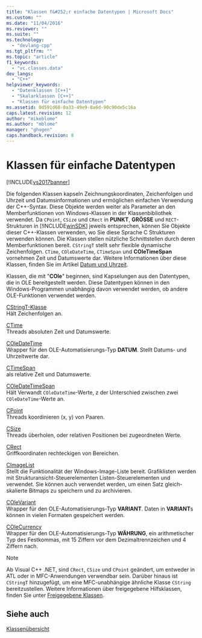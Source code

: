 ```yaml
---
title: "Klassen f&#252;r einfache Datentypen | Microsoft Docs"
ms.custom: ""
ms.date: "11/04/2016"
ms.reviewer: ""
ms.suite: ""
ms.technology: 
  - "devlang-cpp"
ms.tgt_pltfrm: ""
ms.topic: "article"
f1_keywords: 
  - "vc.classes.data"
dev_langs: 
  - "C++"
helpviewer_keywords: 
  - "Datenklassen [C++]"
  - "Skalarklassen [C++]"
  - "Klassen für einfache Datentypen"
ms.assetid: 0d591d68-0a33-49e9-8a6d-90c90de5c16a
caps.latest.revision: 12
author: "mikeblome"
ms.author: "mblome"
manager: "ghogen"
caps.handback.revision: 8
---
```

# Klassen f&#252;r einfache Datentypen
[!INCLUDE[vs2017banner](../assembler/inline/includes/vs2017banner.md)]

Die folgenden Klassen kapseln Zeichnungskoordinaten, Zeichenfolgen und Uhrzeit und Datumsinformationen und ermöglichen einfachen Verwendung der C\+\+\-Syntax.  Diese Objekte werden weiter als Parameter an den Memberfunktionen von Windows\-Klassen in der Klassenbibliothek verwendet.  Da `CPoint`, `CSize` und `CRect` in **PUNKT**, **GRÖSSE** und `RECT`\-Strukturen in [!INCLUDE[winSDK](../atl/includes/winsdk_md.md)] jeweils entsprechen, können Sie Objekte dieser C\+\+\-Klassen verwenden, wo Sie diese Sprache C Strukturen verwenden können.  Die Klassen stellen nützliche Schnittstellen durch deren Memberfunktionen bereit.  `CStringT` stellt sehr flexible dynamische Zeichenfolgen.  `CTime`, `COleDateTime`, `CTimeSpan` und **COleTimeSpan** vornehmen Zeit und Datumswerte dar.  Weitere Informationen über diese Klassen, finden Sie im Artikel [Datum und Uhrzeit](../atl-mfc-shared/date-and-time.md).  
  
 Klassen, die mit "**COle**" beginnen, sind Kapselungen aus den Datentypen, die in OLE bereitgestellt werden.  Diese Datentypen können in den Windows\-Programmen unabhängig davon verwendet werden, ob andere OLE\-Funktionen verwendet werden.  
  
 [CStringT\-Klasse](../atl-mfc-shared/reference/cstringt-class.md)  
 Hält Zeichenfolgen an.  
  
 [CTime](../atl-mfc-shared/reference/ctime-class.md)  
 Threads absoluten Zeit und Datumswerte.  
  
 [COleDateTime](../atl-mfc-shared/reference/coledatetime-class.md)  
 Wrapper für den OLE\-Automatisierungs\-Typ **DATUM**.  Stellt Datums\- und Uhrzeitwerte dar.  
  
 [CTimeSpan](../atl-mfc-shared/reference/ctimespan-class.md)  
 als relative Zeit und Datumswerte.  
  
 [COleDateTimeSpan](../atl-mfc-shared/reference/coledatetimespan-class.md)  
 Hält Verwandt `COleDateTime`\-Werte, z der Unterschied zwischen zwei `COleDateTime`\-Werte an.  
  
 [CPoint](../atl-mfc-shared/reference/cpoint-class.md)  
 Threads koordinieren \(x, y\) von Paaren.  
  
 [CSize](../atl-mfc-shared/reference/csize-class.md)  
 Threads überholen, oder relativen Positionen bei zugeordneten Werte.  
  
 [CRect](../atl-mfc-shared/reference/crect-class.md)  
 Griffkoordinaten rechteckigen von Bereichen.  
  
 [CImageList](../mfc/reference/cimagelist-class.md)  
 Stellt die Funktionalität der Windows\-Image\-Liste bereit.  Grafiklisten werden mit Strukturansicht\-Steuerelementen Listen\-Steuerelementen und verwendet.  Sie können auch verwendet werden, um einen Satz gleich\-skalierte Bitmaps zu speichern und zu archivieren.  
  
 [COleVariant](../mfc/reference/colevariant-class.md)  
 Wrapper für den OLE\-Automatisierungs\-Typ **VARIANT**.  Daten in **VARIANT**s können in vielen Formaten gespeichert werden.  
  
 [COleCurrency](../mfc/reference/colecurrency-class.md)  
 Wrapper für den OLE\-Automatisierungs\-Typ **WÄHRUNG**, ein arithmetischer Typ des Festkommas, mit 15 Ziffern vor dem Dezimaltrennzeichen und 4 Ziffern nach.  
  
> [!NOTE]
>  Ab Visual C\+\+ .NET, sind `CRect`, `CSize` und `CPoint` geändert, um entweder in ATL oder in MFC\-Anwendungen verwendbar sein.  Darüber hinaus ist `CStringT` hinzugefügt, um eine MFC\-unabhängige ähnliche Klasse `CString` bereitzustellen.  Weitere Informationen über freigegebene Hilfsklassen, finden Sie unter [Freigegebene Klassen](../atl-mfc-shared/atl-mfc-shared-classes.md).  
  
## Siehe auch  
 [Klassenübersicht](../mfc/class-library-overview.md)